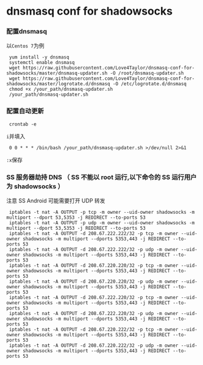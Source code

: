 dnsmasq conf for shadowsocks
===========================
### 配置dnsmasq
以`Centos 7`为例

     yum install -y dnsmasq
     systemctl enable dnsmasq
     wget https://raw.githubusercontent.com/Love4Taylor/dnsmasq-conf-for-shadowsocks/master/dnsmasq-updater.sh -O /root/dnsmasq-updater.sh
     wget https://raw.githubusercontent.com/Love4Taylor/dnsmasq-conf-for-shadowsocks/master/logrotate.d/dnsmasq -O /etc/logrotate.d/dnsmasq
     chmod +x /your_path/dnsmasq-updater.sh
     /your_path/dnsmasq-updater.sh
	 
### 配置自动更新

     crontab -e

`i`并填入

     0 0 * * * /bin/bash /your_path/dnsmasq-updater.sh >/dev/null 2>&1
     
`:x`保存
     
### SS 服务器劫持 DNS （ SS 不能以 root 运行,以下命令的 SS 运行用户为 shadowsocks ）
注意 SS Android 可能需要打开 UDP 转发

     iptables -t nat -A OUTPUT -p tcp -m owner --uid-owner shadowsocks -m multiport --dport 53,5353 -j REDIRECT --to-ports 53
     iptables -t nat -A OUTPUT -p udp -m owner --uid-owner shadowsocks -m multiport --dport 53,5353 -j REDIRECT --to-ports 53
     iptables -t nat -A OUTPUT -d 208.67.222.222/32 -p tcp -m owner --uid-owner shadowsocks -m multiport --dports 5353,443 -j REDIRECT --to-ports 53
     iptables -t nat -A OUTPUT -d 208.67.222.222/32 -p udp -m owner --uid-owner shadowsocks -m multiport --dports 5353,443 -j REDIRECT --to-ports 53
     iptables -t nat -A OUTPUT -d 208.67.220.220/32 -p tcp -m owner --uid-owner shadowsocks -m multiport --dports 5353,443 -j REDIRECT --to-ports 53
     iptables -t nat -A OUTPUT -d 208.67.220.220/32 -p udp -m owner --uid-owner shadowsocks -m multiport --dports 5353,443 -j REDIRECT --to-ports 53
     iptables -t nat -A OUTPUT -d 208.67.222.220/32 -p tcp -m owner --uid-owner shadowsocks -m multiport --dports 5353,443 -j REDIRECT --to-ports 53
     iptables -t nat -A OUTPUT -d 208.67.222.220/32 -p udp -m owner --uid-owner shadowsocks -m multiport --dports 5353,443 -j REDIRECT --to-ports 53
     iptables -t nat -A OUTPUT -d 208.67.220.222/32 -p tcp -m owner --uid-owner shadowsocks -m multiport --dports 5353,443 -j REDIRECT --to-ports 53
     iptables -t nat -A OUTPUT -d 208.67.220.222/32 -p udp -m owner --uid-owner shadowsocks -m multiport --dports 5353,443 -j REDIRECT --to-ports 53